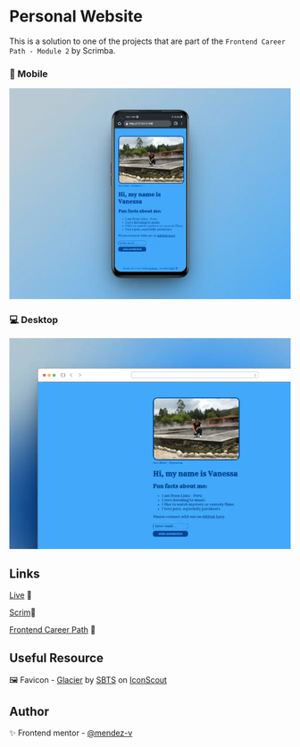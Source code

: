 # Personal Website

This is a solution to one of the projects that are part of the `Frontend Career Path - Module 2` by Scrimba.

### 📱 Mobile
![Mobile](./assets/image/mobile-preview.webp)

### 💻 Desktop
![Desktop](./assets/image/desktop-preview.webp)

## Links

[Live](https://mendez-v.github.io/personal-website/) 👀

[Scrim](https://scrimba.com/scrim/c8p46mu3)👀

[Frontend Career Path](https://github.com/mendez-v/frontend-career-path) 👀

## Useful Resource

🖼 Favicon - <a href="https://iconscout.com/icons/glacier" class="text-underline font-size-sm" target="_blank">Glacier</a> by <a href="https://iconscout.com/contributors/sbts2018" class="text-underline font-size-sm">SBTS</a> on <a href="https://iconscout.com" class="text-underline font-size-sm">IconScout</a>

## Author

✨ Frontend mentor - [@mendez-v](https://www.frontendmentor.io/profile/mendez-v)